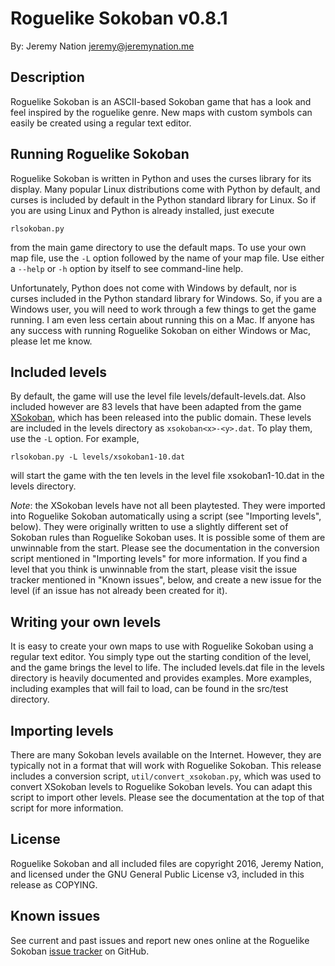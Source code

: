 # Roguelike Sokoban v0.8.1

By: Jeremy Nation <jeremy@jeremynation.me>

## Description

Roguelike Sokoban is an ASCII-based Sokoban game that has a look and feel
inspired by the roguelike genre. New maps with custom symbols can easily be
created using a regular text editor.

## Running Roguelike Sokoban

Roguelike Sokoban is written in Python and uses the curses library for its
display. Many popular Linux distributions come with Python by default, and
curses is included by default in the Python standard library for Linux. So if
you are using Linux and Python is already installed, just execute

    rlsokoban.py

from the main game directory to use the default maps. To use your own map file,
use the `-L` option followed by the name of your map file. Use either a
`--help` or `-h` option by itself to see command-line help.

Unfortunately, Python does not come with Windows by default, nor is curses
included in the Python standard library for Windows. So, if you are a Windows
user, you will need to work through a few things to get the game running. I am
even less certain about running this on a Mac. If anyone has any success with
running Roguelike Sokoban on either Windows or Mac, please let me know.

## Included levels

By default, the game will use the level file levels/default-levels.dat. Also
included however are 83 levels that have been adapted from the game
[XSokoban](http://www.cs.cornell.edu/andru/xsokoban.html), which has been
released into the public domain. These levels are included in the levels
directory as `xsokoban<x>-<y>.dat`. To play them, use the `-L` option. For
example,

    rlsokoban.py -L levels/xsokoban1-10.dat

will start the game with the ten levels in the level file xsokoban1-10.dat in
the levels directory.

*Note*: the XSokoban levels have not all been playtested. They were imported
into Roguelike Sokoban automatically using a script (see "Importing levels",
below).  They were originally written to use a slightly different set of
Sokoban rules than Roguelike Sokoban uses. It is possible some of them are
unwinnable from the start. Please see the documentation in the conversion
script mentioned in "Importing levels" for more information. If you find a
level that you think is unwinnable from the start, please visit the issue
tracker mentioned in "Known issues", below, and create a new issue for the
level (if an issue has not already been created for it).

## Writing your own levels

It is easy to create your own maps to use with Roguelike Sokoban using a
regular text editor. You simply type out the starting condition of the level,
and the game brings the level to life. The included levels.dat file in the
levels directory is heavily documented and provides examples. More examples,
including examples that will fail to load, can be found in the src/test
directory.

## Importing levels

There are many Sokoban levels available on the Internet. However, they are
typically not in a format that will work with Roguelike Sokoban. This release
includes a conversion script, `util/convert_xsokoban.py`, which was used to
convert XSokoban levels to Roguelike Sokoban levels. You can adapt this script
to import other levels. Please see the documentation at the top of that script
for more information.

## License

Roguelike Sokoban and all included files are copyright 2016, Jeremy Nation, and
licensed under the GNU General Public License v3, included in this release as
COPYING.

## Known issues

See current and past issues and report new ones online at the Roguelike Sokoban
[issue tracker](http://github.com/jeremyn/Roguelike-Sokoban/issues) on GitHub.
